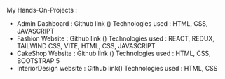 My Hands-On-Projects :

* Admin Dashboard          : Github link ()
                             Technologies used : HTML, CSS, JAVASCRIPT
* Fashion Website          : Github link ()
                             Technologies used : REACT, REDUX, TAILWIND CSS, VITE, HTML, CSS, JAVASCRIPT
* CakeShop Website         : Github link ()
                             Technologies used : HTML, CSS, BOOTSTRAP 5
* InteriorDesign website   : Github link()
                             Technologies used : HTML, CSS


